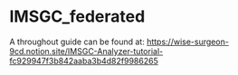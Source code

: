# IMSGC_federated

A throughout guide can be found at: https://wise-surgeon-9cd.notion.site/IMSGC-Analyzer-tutorial-fc929947f3b842aaba3b4d82f9986265
